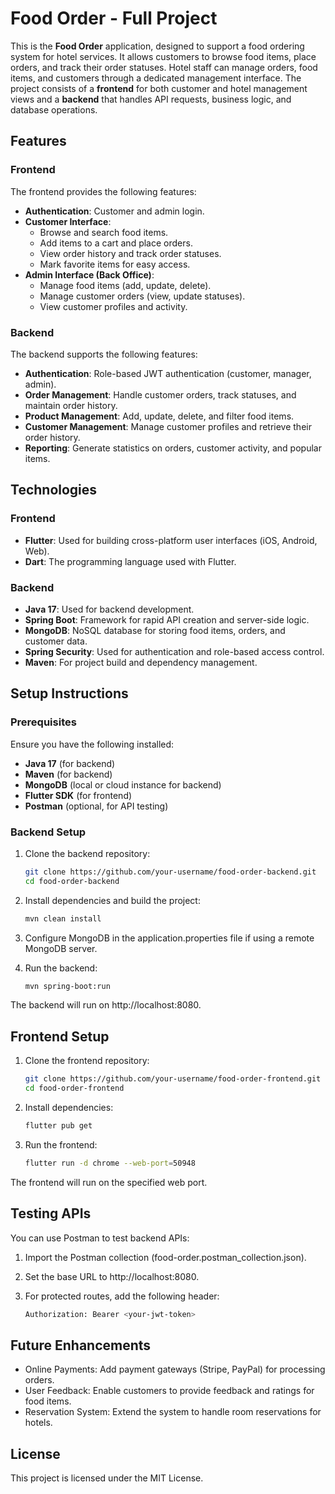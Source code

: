 # Food Order - Full Project

This is the **Food Order** application, designed to support a food ordering system for hotel services. It allows customers to browse food items, place orders, and track their order statuses. Hotel staff can manage orders, food items, and customers through a dedicated management interface. The project consists of a **frontend** for both customer and hotel management views and a **backend** that handles API requests, business logic, and database operations.

## Features

### Frontend

The frontend provides the following features:

- **Authentication**: Customer and admin login.
- **Customer Interface**:
  - Browse and search food items.
  - Add items to a cart and place orders.
  - View order history and track order statuses.
  - Mark favorite items for easy access.
- **Admin Interface (Back Office)**:
  - Manage food items (add, update, delete).
  - Manage customer orders (view, update statuses).
  - View customer profiles and activity.

### Backend

The backend supports the following features:

- **Authentication**: Role-based JWT authentication (customer, manager, admin).
- **Order Management**: Handle customer orders, track statuses, and maintain order history.
- **Product Management**: Add, update, delete, and filter food items.
- **Customer Management**: Manage customer profiles and retrieve their order history.
- **Reporting**: Generate statistics on orders, customer activity, and popular items.

## Technologies

### Frontend

- **Flutter**: Used for building cross-platform user interfaces (iOS, Android, Web).
- **Dart**: The programming language used with Flutter.

### Backend

- **Java 17**: Used for backend development.
- **Spring Boot**: Framework for rapid API creation and server-side logic.
- **MongoDB**: NoSQL database for storing food items, orders, and customer data.
- **Spring Security**: Used for authentication and role-based access control.
- **Maven**: For project build and dependency management.

## Setup Instructions

### Prerequisites

Ensure you have the following installed:

- **Java 17** (for backend)
- **Maven** (for backend)
- **MongoDB** (local or cloud instance for backend)
- **Flutter SDK** (for frontend)
- **Postman** (optional, for API testing)

### Backend Setup

1. Clone the backend repository:

   ```bash
   git clone https://github.com/your-username/food-order-backend.git
   cd food-order-backend

2. Install dependencies and build the project:
   ```bash
   mvn clean install

3. Configure MongoDB in the application.properties file if using a remote MongoDB server.

4. Run the backend:
   ```bash
   mvn spring-boot:run

The backend will run on http://localhost:8080.


## Frontend Setup

1. Clone the frontend repository:
   ```bash
   git clone https://github.com/your-username/food-order-frontend.git
   cd food-order-frontend


2. Install dependencies:
   ```bash
   flutter pub get

3. Run the frontend:
   ```bash
   flutter run -d chrome --web-port=50948
   
The frontend will run on the specified web port.


## Testing APIs
You can use Postman to test backend APIs:

1. Import the Postman collection (food-order.postman_collection.json).

2. Set the base URL to http://localhost:8080.

3. For protected routes, add the following header:
   ```bash
   Authorization: Bearer <your-jwt-token>

## Future Enhancements

- Online Payments: Add payment gateways (Stripe, PayPal) for processing orders.
- User Feedback: Enable customers to provide feedback and ratings for food items.
- Reservation System: Extend the system to handle room reservations for hotels.


## License
This project is licensed under the MIT License.


